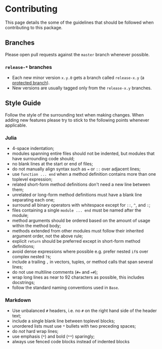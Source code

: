 # Contributing

This page details the some of the guidelines that should be followed when contributing to this package.

## Branches

Please open pull requests against the `master` branch whenever possible.

### `release-*` branches

  * Each new minor version `x.y.0` gets a branch called `release-x.y` (a [protected branch](https://help.github.com/en/github/administering-a-repository/about-protected-branches)).
  * New versions are usually tagged only from the `release-x.y` branches.

## Style Guide

Follow the style of the surrounding text when making changes. When adding new features please try to stick to the following points whenever applicable.

### Julia

  * 4-space indentation;
  * modules spanning entire files should not be indented, but modules that have surrounding code should;
  * no blank lines at the start or end of files;
  * do not manually align syntax such as `=` or `::` over adjacent lines;
  * use `function ... end` when a method definition contains more than one toplevel expression;
  * related short-form method definitions don't need a new line between them;
  * unrelated or long-form method definitions must have a blank line separating each one;
  * surround all binary operators with whitespace except for `::`, `^`, and `:`;
  * files containing a single `module ... end` must be named after the module;
  * method arguments should be ordered based on the amount of usage within the method body;
  * methods extended from other modules must follow their inherited argument order, not the above rule;
  * explicit `return` should be preferred except in short-form method definitions;
  * avoid dense expressions where possible e.g. prefer nested `if`s over complex nested `?`s;
  * include a trailing `,` in vectors, tuples, or method calls that span several lines;
  * do not use multiline comments (`#=` and `=#`);
  * wrap long lines as near to 92 characters as possible, this includes docstrings;
  * follow the standard naming conventions used in `Base`.

### Markdown

  * Use unbalanced `#` headers, i.e. no `#` on the right hand side of the header text;
  * include a single blank line between toplevel blocks;
  * unordered lists must use `*` bullets with two preceding spaces;
  * do *not* hard wrap lines;
  * use emphasis (`*`) and bold (`**`) sparingly;
  * always use fenced code blocks instead of indented blocks